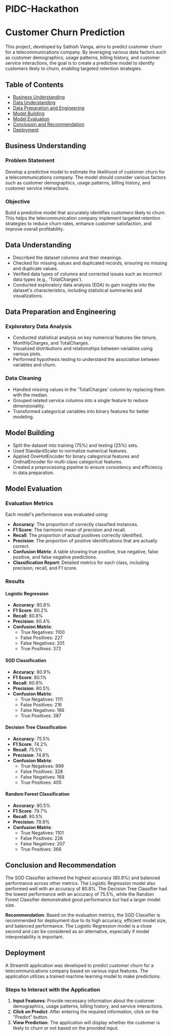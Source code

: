 # PIDC-Hackathon

# Customer Churn Prediction

This project, developed by Sathish Vanga, aims to predict customer churn for a telecommunications company. By leveraging various data factors such as customer demographics, usage patterns, billing history, and customer service interactions, the goal is to create a predictive model to identify customers likely to churn, enabling targeted retention strategies.

## Table of Contents
- [Business Understanding](#business-understanding)
- [Data Understanding](#data-understanding)
- [Data Preparation and Engineering](#data-preparation-and-engineering)
- [Model Building](#model-building)
- [Model Evaluation](#model-evaluation)
- [Conclusion and Recommendation](#conclusion-and-recommendation)
- [Deployment](#deployment)

## Business Understanding
### Problem Statement
Develop a predictive model to estimate the likelihood of customer churn for a telecommunications company. The model should consider various factors such as customer demographics, usage patterns, billing history, and customer service interactions.

### Objective
Build a predictive model that accurately identifies customers likely to churn. This helps the telecommunication company implement targeted retention strategies to reduce churn rates, enhance customer satisfaction, and improve overall profitability.

## Data Understanding
- Described the dataset columns and their meanings.
- Checked for missing values and duplicated records, ensuring no missing and duplicate values.
- Verified data types of columns and corrected issues such as incorrect data types (e.g., 'TotalCharges').
- Conducted exploratory data analysis (EDA) to gain insights into the dataset's characteristics, including statistical summaries and visualizations.

## Data Preparation and Engineering
### Exploratory Data Analysis
- Conducted statistical analysis on key numerical features like tenure, MonthlyCharges, and TotalCharges.
- Visualized distributions and relationships between variables using various plots.
- Performed hypothesis testing to understand the association between variables and churn.

### Data Cleaning
- Handled missing values in the 'TotalCharges' column by replacing them with the median.
- Grouped related service columns into a single feature to reduce dimensionality.
- Transformed categorical variables into binary features for better modeling.

## Model Building
- Split the dataset into training (75%) and testing (25%) sets.
- Used StandardScaler to normalize numerical features.
- Applied OneHotEncoder for binary categorical features and OrdinalEncoder for multi-class categorical features.
- Created a preprocessing pipeline to ensure consistency and efficiency in data preparation.

## Model Evaluation
### Evaluation Metrics
Each model's performance was evaluated using:
- **Accuracy**: The proportion of correctly classified instances.
- **F1 Score**: The harmonic mean of precision and recall.
- **Recall**: The proportion of actual positives correctly identified.
- **Precision**: The proportion of positive identifications that are actually correct.
- **Confusion Matrix**: A table showing true positive, true negative, false positive, and false negative predictions.
- **Classification Report**: Detailed metrics for each class, including precision, recall, and F1 score.

### Results
#### Logistic Regression
- **Accuracy**: 80.8%
- **F1 Score**: 80.2%
- **Recall**: 80.8%
- **Precision**: 80.4%
- **Confusion Matrix**:
  - True Negatives: 1100
  - False Positives: 227
  - False Negatives: 201
  - True Positives: 372

#### SGD Classification
- **Accuracy**: 80.9%
- **F1 Score**: 80.1%
- **Recall**: 80.9%
- **Precision**: 80.5%
- **Confusion Matrix**:
  - True Negatives: 1111
  - False Positives: 216
  - False Negatives: 186
  - True Positives: 387

#### Decision Tree Classification
- **Accuracy**: 75.5%
- **F1 Score**: 74.2%
- **Recall**: 75.5%
- **Precision**: 74.8%
- **Confusion Matrix**:
  - True Negatives: 999
  - False Positives: 328
  - False Negatives: 168
  - True Positives: 405

#### Random Forest Classification
- **Accuracy**: 80.5%
- **F1 Score**: 79.7%
- **Recall**: 80.5%
- **Precision**: 79.9%
- **Confusion Matrix**:
  - True Negatives: 1101
  - False Positives: 226
  - False Negatives: 207
  - True Positives: 366

## Conclusion and Recommendation
The SGD Classifier achieved the highest accuracy (80.9%) and balanced performance across other metrics. The Logistic Regression model also performed well with an accuracy of 80.8%. The Decision Tree Classifier had the lowest performance with an accuracy of 75.5%, while the Random Forest Classifier demonstrated good performance but had a larger model size.

**Recommendation**: Based on the evaluation metrics, the SGD Classifier is recommended for deployment due to its high accuracy, efficient model size, and balanced performance. The Logistic Regression model is a close second and can be considered as an alternative, especially if model interpretability is important.

## Deployment
A Streamlit application was developed to predict customer churn for a telecommunications company based on various input features. The application utilizes a trained machine learning model to make predictions.

### Steps to Interact with the Application
1. **Input Features**: Provide necessary information about the customer demographics, usage patterns, billing history, and service interactions.
2. **Click on Predict**: After entering the required information, click on the "Predict" button.
3. **View Prediction**: The application will display whether the customer is likely to churn or not based on the provided input.

